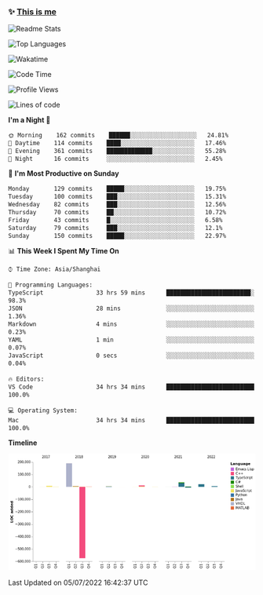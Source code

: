 <!--

**icyzeroice/icyzeroice** is a ✨ _special_ ✨ repository because its `README.md` (this file) appears on your GitHub profile.

Here are some ideas to get you started:

- 🔭 I’m currently working on ...
- 🌱 I’m currently learning ...
- 👯 I’m looking to collaborate on ...
- 🤔 I’m looking for help with ...
- 💬 Ask me about ...
- 📫 How to reach me: ...
- 😄 Pronouns: ...
- ⚡ Fun fact: ...

-->

### ✨ [This is me](https://shakugan.fandom.com/wiki/Serment)

![Readme Stats](https://github-readme-stats.vercel.app/api?username=icyzeroice)

![Top Languages](https://github-readme-stats.vercel.app/api/top-langs/?username=icyzeroice&exclude_repo=scutie2015-digimon&layout=compact&langs_count=5)

![Wakatime](https://github-readme-stats.vercel.app/api/wakatime?username=icyzeroice)

<!--START_SECTION:waka-->
![Code Time](http://img.shields.io/badge/Code%20Time-0%20secs-blue)

![Profile Views](http://img.shields.io/badge/Profile%20Views-0-blue)

![Lines of code](https://img.shields.io/badge/From%20Hello%20World%20I%27ve%20Written--288%20Thousand%20lines%20of%20code-blue)

**I'm a Night 🦉** 

```text
🌞 Morning    162 commits    ██████░░░░░░░░░░░░░░░░░░░   24.81% 
🌆 Daytime    114 commits    ████░░░░░░░░░░░░░░░░░░░░░   17.46% 
🌃 Evening    361 commits    █████████████░░░░░░░░░░░░   55.28% 
🌙 Night      16 commits     ░░░░░░░░░░░░░░░░░░░░░░░░░   2.45%

```
📅 **I'm Most Productive on Sunday** 

```text
Monday       129 commits    █████░░░░░░░░░░░░░░░░░░░░   19.75% 
Tuesday      100 commits    ███░░░░░░░░░░░░░░░░░░░░░░   15.31% 
Wednesday    82 commits     ███░░░░░░░░░░░░░░░░░░░░░░   12.56% 
Thursday     70 commits     ██░░░░░░░░░░░░░░░░░░░░░░░   10.72% 
Friday       43 commits     █░░░░░░░░░░░░░░░░░░░░░░░░   6.58% 
Saturday     79 commits     ███░░░░░░░░░░░░░░░░░░░░░░   12.1% 
Sunday       150 commits    █████░░░░░░░░░░░░░░░░░░░░   22.97%

```


📊 **This Week I Spent My Time On** 

```text
⌚︎ Time Zone: Asia/Shanghai

💬 Programming Languages: 
TypeScript               33 hrs 59 mins      ████████████████████████░   98.3% 
JSON                     28 mins             ░░░░░░░░░░░░░░░░░░░░░░░░░   1.36% 
Markdown                 4 mins              ░░░░░░░░░░░░░░░░░░░░░░░░░   0.23% 
YAML                     1 min               ░░░░░░░░░░░░░░░░░░░░░░░░░   0.07% 
JavaScript               0 secs              ░░░░░░░░░░░░░░░░░░░░░░░░░   0.04%

🔥 Editors: 
VS Code                  34 hrs 34 mins      █████████████████████████   100.0%

💻 Operating System: 
Mac                      34 hrs 34 mins      █████████████████████████   100.0%

```

**Timeline**

![Chart not found](https://raw.githubusercontent.com/icyzeroice/icyzeroice/main/charts/bar_graph.png) 


 Last Updated on 05/07/2022 16:42:37 UTC
<!--END_SECTION:waka-->

<!--

### Related
- https://github.com/abhisheknaiidu/awesome-github-profile-readme
- https://github.com/coderjojo/creative-profile-readme
- https://github.com/elangosundar/awesome-README-templates
- https://github.com/durgeshsamariya/awesome-github-profile-readme-templates
- https://github.com/anmol098/waka-readme-stats

-->
